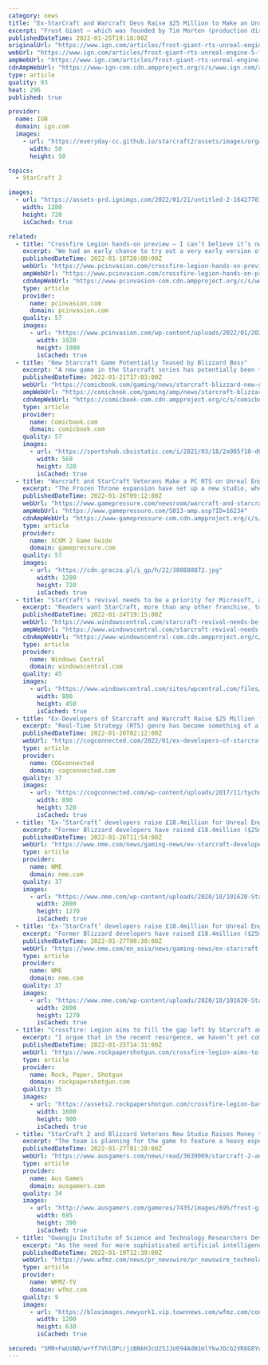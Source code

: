 ```yaml
---
category: news
title: "Ex-StarCraft and Warcraft Devs Raise $25 Million to Make an Unreal Engine 5 RTS"
excerpt: "Frost Giant – which was founded by Tim Morten (production director on StarCraft 2) and Tim Campbell (lead campaign designer on WarCraft 3: The Frozen Throne) – was founded in 2020 with the ..."
publishedDateTime: 2022-01-25T19:18:00Z
originalUrl: "https://www.ign.com/articles/frost-giant-rts-unreal-engine-5-funding-starcraft-warcraft-blizzard"
webUrl: "https://www.ign.com/articles/frost-giant-rts-unreal-engine-5-funding-starcraft-warcraft-blizzard"
ampWebUrl: "https://www.ign.com/articles/frost-giant-rts-unreal-engine-5-funding-starcraft-warcraft-blizzard"
cdnAmpWebUrl: "https://www-ign-com.cdn.ampproject.org/c/s/www.ign.com/articles/frost-giant-rts-unreal-engine-5-funding-starcraft-warcraft-blizzard"
type: article
quality: 93
heat: 296
published: true

provider:
  name: IGN
  domain: ign.com
  images:
    - url: "https://everyday-cc.github.io/starcraft2/assets/images/organizations/ign.com-50x50.jpg"
      width: 50
      height: 50

topics:
  - StarCraft 2

images:
  - url: "https://assets-prd.ignimgs.com/2022/01/21/untitled-2-1642770149082.jpg?width=1280"
    width: 1280
    height: 720
    isCached: true

related:
  - title: "Crossfire Legion hands-on preview — I can’t believe it’s not StarCraft"
    excerpt: "We had an early chance to try out a very early version of Crossfire Legion, an RTS set in the world of CrossFire."
    publishedDateTime: 2022-01-18T20:00:00Z
    webUrl: "https://www.pcinvasion.com/crossfire-legion-hands-on-preview/"
    ampWebUrl: "https://www.pcinvasion.com/crossfire-legion-hands-on-preview/amp/"
    cdnAmpWebUrl: "https://www-pcinvasion-com.cdn.ampproject.org/c/s/www.pcinvasion.com/crossfire-legion-hands-on-preview/amp/"
    type: article
    provider:
      name: pcinvasion.com
      domain: pcinvasion.com
    quality: 57
    images:
      - url: "https://www.pcinvasion.com/wp-content/uploads/2022/01/20220114172852_1.jpg"
        width: 1920
        height: 1080
        isCached: true
  - title: "New Starcraft Game Potentially Teased by Blizzard Boss"
    excerpt: "A new game in the Starcraft series has potentially been teased by one of the current boss at Blizzard Entertainment. Over the past week, a number of fans have loudly been voicing which franchises belonging to Activision and Blizzard they would like to see make a comeback in the wake of Microsoft's acquisition of both publishers."
    publishedDateTime: 2022-01-21T17:03:00Z
    webUrl: "https://comicbook.com/gaming/news/starcraft-blizzard-new-game-tease/"
    ampWebUrl: "https://comicbook.com/gaming/amp/news/starcraft-blizzard-new-game-tease/"
    cdnAmpWebUrl: "https://comicbook-com.cdn.ampproject.org/c/s/comicbook.com/gaming/amp/news/starcraft-blizzard-new-game-tease/"
    type: article
    provider:
      name: Comicbook.com
      domain: comicbook.com
    quality: 57
    images:
      - url: "https://sportshub.cbsistatic.com/i/2021/03/18/2a985f10-d6cb-4f52-b1f6-0b9d414be923/playstation-plus-pink-1226515.jpg?width=568&height=320"
        width: 568
        height: 320
        isCached: true
  - title: "Warcraft and StarCraft Veterans Make a PC RTS on Unreal Engine 5"
    excerpt: "The Frozen Throne expansion have set up a new studio, where they are working on a PC RTS. They have already raised over $34 million for this purpose."
    publishedDateTime: 2022-01-26T09:12:00Z
    webUrl: "https://www.gamepressure.com/newsroom/warcraft-and-starcraft-veterans-make-a-pc-rts-on-unreal-engine-5/z03f6a"
    ampWebUrl: "https://www.gamepressure.com/S013-amp.asp?ID=16234"
    cdnAmpWebUrl: "https://www-gamepressure-com.cdn.ampproject.org/c/s/www.gamepressure.com/S013-amp.asp?ID=16234"
    type: article
    provider:
      name: XCOM 2 Game Guide
      domain: gamepressure.com
    quality: 57
    images:
      - url: "https://cdn.gracza.pl/i_gp/h/22/380880872.jpg"
        width: 1280
        height: 720
        isCached: true
  - title: "StarCraft's revival needs to be a priority for Microsoft, according to Windows Central readers"
    excerpt: "Readers want StarCraft, more than any other franchise, to be Microsoft's immediate focus following the Activision Blizzard acquisition."
    publishedDateTime: 2022-01-24T19:15:00Z
    webUrl: "https://www.windowscentral.com/starcraft-revival-needs-be-microsoft-priority"
    ampWebUrl: "https://www.windowscentral.com/starcraft-revival-needs-be-microsoft-priority?amp"
    cdnAmpWebUrl: "https://www-windowscentral-com.cdn.ampproject.org/c/s/www.windowscentral.com/starcraft-revival-needs-be-microsoft-priority?amp"
    type: article
    provider:
      name: Windows Central
      domain: windowscentral.com
    quality: 45
    images:
      - url: "https://www.windowscentral.com/sites/wpcentral.com/files/styles/large/public/field/image/2020/07/starcraft-ii-hero-01.jpg"
        width: 800
        height: 450
        isCached: true
  - title: "Ex-Developers of Starcraft and Warcraft Raise $25 Million for New RTS"
    excerpt: "Real-Time Strategy (RTS) genre has become something of a niche in the modern gaming landscape. Frost Giant Games hopes to change that."
    publishedDateTime: 2022-01-26T02:12:00Z
    webUrl: "https://cogconnected.com/2022/01/ex-developers-of-starcraft-warcraft-raise-25-million-new-rts/"
    type: article
    provider:
      name: COGconnected
      domain: cogconnected.com
    quality: 37
    images:
      - url: "https://cogconnected.com/wp-content/uploads/2017/11/tychus-starcraft-ii-feat-min.jpg"
        width: 890
        height: 520
        isCached: true
  - title: "Ex-‘StarCraft’ developers raise £18.4million for Unreal Engine 5 RTS"
    excerpt: "Former Blizzard developers have raised £18.4million ($25million USD) to create a real-time strategy (RTS) game built with Unreal Engine 5. The latest round of funding for Frost Giant Studios has raised £18."
    publishedDateTime: 2022-01-26T11:54:00Z
    webUrl: "https://www.nme.com/news/gaming-news/ex-starcraft-developers-raise-18-4million-for-unreal-engine-5-rts-3146722"
    type: article
    provider:
      name: NME
      domain: nme.com
    quality: 37
    images:
      - url: "https://www.nme.com/wp-content/uploads/2020/10/101620-Starcraft-II-Blizzard-Entertainment.jpg"
        width: 2000
        height: 1270
        isCached: true
  - title: "Ex-‘StarCraft’ developers raise £18.4million for Unreal Engine 5 RTS"
    excerpt: "Former Blizzard developers have raised £18.4million ($25million USD) to create a real-time strategy (RTS) game built with Unreal Engine 5. The latest round of funding for Frost Giant Studios has raised £18."
    publishedDateTime: 2022-01-27T00:30:00Z
    webUrl: "https://www.nme.com/en_asia/news/gaming-news/ex-starcraft-developers-raise-18-4million-for-unreal-engine-5-rts-3147493"
    type: article
    provider:
      name: NME
      domain: nme.com
    quality: 37
    images:
      - url: "https://www.nme.com/wp-content/uploads/2020/10/101620-Starcraft-II-Blizzard-Entertainment.jpg"
        width: 2000
        height: 1270
        isCached: true
  - title: "Crossfire: Legion aims to fill the gap left by Starcraft and C&C: Red Alert"
    excerpt: "I argue that in the recent resurgence, we haven’t yet come across an RTS game that offers players an experience comparable to StarCraft or Red Alert,” says game designer Maurice Grela. “We’re hoping to fulfill that gap."
    publishedDateTime: 2022-01-25T14:31:00Z
    webUrl: "https://www.rockpapershotgun.com/crossfire-legion-aims-to-fill-the-gap-left-by-starcraft-and-cc-red-alert"
    type: article
    provider:
      name: Rock, Paper, Shotgun
      domain: rockpapershotgun.com
    quality: 35
    images:
      - url: "https://assets2.rockpapershotgun.com/crossfire-legion-base-defense.jpg/BROK/thumbnail/1600x900/format/jpg/quality/80/crossfire-legion-base-defense.jpg"
        width: 1600
        height: 900
        isCached: true
  - title: "StarCraft 2 and Blizzard Veterans New Studio Raises Money to Create a New RTS"
    excerpt: "The team is planning for the game to feature a heavy esports component meaning it could become a spiritual successor of sorts to StarCraft. It's also looking to push the genre forward, tech-wise and in terms of approach-ability. \"We absolutely want to make ..."
    publishedDateTime: 2022-01-27T01:28:00Z
    webUrl: "https://www.ausgamers.com/news/read/3639009/starcraft-2-and-blizzard-veterans-new-studio-raises-money-to-create-a-new-rts"
    type: article
    provider:
      name: Aus Games
      domain: ausgamers.com
    quality: 34
    images:
      - url: "http://www.ausgamers.com/gameres/7435/images/695/frost-giant-studios.jpg"
        width: 695
        height: 390
        isCached: true
  - title: "Gwangju Institute of Science and Technology Researchers Develop Terrain-Aware AI for Predicting Battle Outcomes in StarCraft 2"
    excerpt: "As the need for more sophisticated artificial intelligences (AIs) grows, the challenges that they must face along the way have to evolve"
    publishedDateTime: 2022-01-19T12:39:00Z
    webUrl: "https://www.wfmz.com/news/pr_newswire/pr_newswire_technology/gwangju-institute-of-science-and-technology-researchers-develop-terrain-aware-ai-for-predicting-battle-outcomes/article_3d528004-05de-58c5-a656-1ac01e3e68bf.html"
    type: article
    provider:
      name: WFMZ-TV
      domain: wfmz.com
    quality: 9
    images:
      - url: "https://bloximages.newyork1.vip.townnews.com/wfmz.com/content/tncms/assets/v3/editorial/4/77/4777e47e-07e7-5df3-a42e-1948bd3de3c2/61e8173251699.image.jpg?crop=1919%2C1007%2C0%2C36&resize=1200%2C630&order=crop%2Cresize"
        width: 1200
        height: 630
        isCached: true

secured: "SMR+FwUsN0/w+Yf7VhlOPc/jzBNkHJcU2SJJo694AdN1mlYkwJOcb2VR8G8YuCmIugC2oResFdqmFC4b8JSu1afpc6vle+fEOiDOBMVjLg1OheXFxw2/vPAD67DCgeeD/msdWWO/do0/kKJiQWxyEzQsrJFjwxPyrJXP7nj0TRbwPcmvVK8cBXEyxO3Jc48XH+V5ycannHUFqd2rqOtmNv6oT7V7mt0zA41SbDRU50ZmCEzhJdTF9ZhqjkAEXb+nK1czPJTUZ31YRaoyLIsnoL5DSpjoutSkw84lwOLdr19OZX9BEy8XMVlwsfHjRdHPMrB6327M5q5yISIVcJcq2MvyK0fgCR7wgI5tuwWNMsI=;w1/fpsMm72O8j6DGXFtITQ=="
---
```


